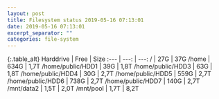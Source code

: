 ```yaml
---
layout: post
title: Filesystem status 2019-05-16 07:13:01
date: 2019-05-16 07:13:01
excerpt_separator: ""
categories: file-system
---
```

{:.table_alt}
Harddrive | Free | Size
:--- | ---: | ---:
/ | 27G | 37G
/home | 634G | 1,7T
/home/public/HDD1 | 39G | 1,8T
/home/public/HDD3 | 63G | 1,8T
/home/public/HDD4 | 30G | 2,7T
/home/public/HDD5 | 559G | 2,7T
/home/public/HDD6 | 738G | 2,7T
/home/public/HDD7 | 140G | 2,7T
/mnt/data2 | 1,5T | 2,0T
/mnt/pool | 1,7T | 8,2T
